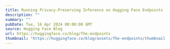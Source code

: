```yaml
---
title: Running Privacy-Preserving Inference on Hugging Face Endpoints
description: ""
summary: ""
pubDate: Tue, 16 Apr 2024 00:00:00 GMT
source: Hugging Face Blog
url: https://huggingface.co/blog/fhe-endpoints
thumbnail: "https://huggingface.co/blog/assets/fhe-endpoints/thumbnail.png"
---
```


